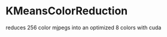 KMeansColorReduction
====================

reduces 256 color mjpegs into an optimized 8 colors with cuda
